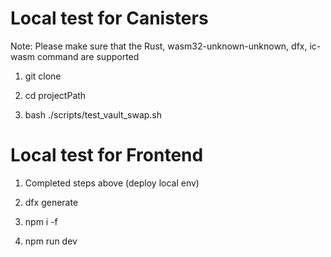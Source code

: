 # Local test for Canisters

Note: Please make sure that the Rust, wasm32-unknown-unknown, dfx, ic-wasm command are supported

1. git clone 

2. cd projectPath

3. bash ./scripts/test_vault_swap.sh    

# Local test for Frontend

1. Completed steps above (deploy local env)

2. dfx generate

3. npm i -f

4. npm run dev
